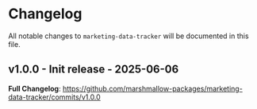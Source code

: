 # Changelog

All notable changes to `marketing-data-tracker` will be documented in this file.

## v1.0.0 - Init release - 2025-06-06

**Full Changelog**: https://github.com/marshmallow-packages/marketing-data-tracker/commits/v1.0.0
